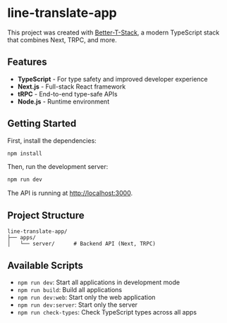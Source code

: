 # line-translate-app

This project was created with [Better-T-Stack](https://github.com/AmanVarshney01/create-better-t-stack), a modern TypeScript stack that combines Next, TRPC, and more.

## Features

- **TypeScript** - For type safety and improved developer experience
- **Next.js** - Full-stack React framework
- **tRPC** - End-to-end type-safe APIs
- **Node.js** - Runtime environment

## Getting Started

First, install the dependencies:

```bash
npm install
```


Then, run the development server:

```bash
npm run dev
```

The API is running at [http://localhost:3000](http://localhost:3000).



## Project Structure

```
line-translate-app/
├── apps/
│   └── server/      # Backend API (Next, TRPC)
```

## Available Scripts

- `npm run dev`: Start all applications in development mode
- `npm run build`: Build all applications
- `npm run dev:web`: Start only the web application
- `npm run dev:server`: Start only the server
- `npm run check-types`: Check TypeScript types across all apps
